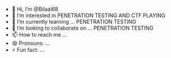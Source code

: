 - 👋 Hi, I’m @Bilaal68
- 👀 I’m interested in PENETRATION TESTING AND CTF PLAYING
- 🌱 I’m currently learning ... PENETRATION TESTING 
- 💞️ I’m looking to collaborate on ... PENETRATION TESTING
- 📫 How to reach me ...
- 😄 Pronouns: ...
- ⚡ Fun fact: ...

<!---
Bilaal68/Bilaal68 is a ✨ special ✨ repository because its `README.md` (this file) appears on your GitHub profile.
You can click the Preview link to take a look at your changes.
--->
